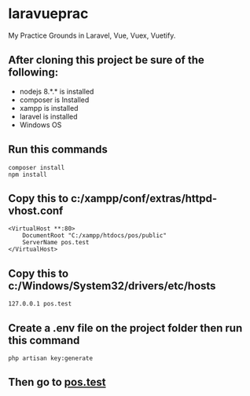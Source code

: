 # laravueprac
My Practice Grounds in Laravel, Vue, Vuex, Vuetify.

## After cloning this project be sure of the following:
- nodejs 8.\*.\* is installed
- composer is Installed
- xampp is installed
- laravel is installed
- Windows OS

## Run this commands
```
composer install
npm install
```

## Copy this to c:/xampp/conf/extras/httpd-vhost.conf
```
<VirtualHost **:80>
    DocumentRoot "C:/xampp/htdocs/pos/public"
    ServerName pos.test
</VirtualHost>
```

## Copy this to c:/Windows/System32/drivers/etc/hosts
```
127.0.0.1 pos.test
```

## Create a .env file on the project folder then run this command
```
php artisan key:generate
```

## Then go to [pos.test](http://pos.test)